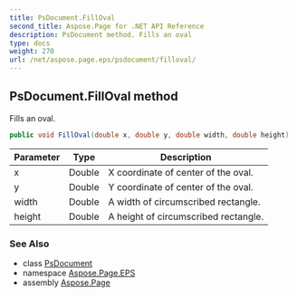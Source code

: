 ```yaml
---
title: PsDocument.FillOval
second_title: Aspose.Page for .NET API Reference
description: PsDocument method. Fills an oval
type: docs
weight: 270
url: /net/aspose.page.eps/psdocument/filloval/
---
```

## PsDocument.FillOval method

Fills an oval.

```csharp
public void FillOval(double x, double y, double width, double height)
```

| Parameter | Type | Description |
| --- | --- | --- |
| x | Double | X coordinate of center of the oval. |
| y | Double | Y coordinate of center of the oval. |
| width | Double | A width of circumscribed rectangle. |
| height | Double | A height of circumscribed rectangle. |

### See Also

* class [PsDocument](../)
* namespace [Aspose.Page.EPS](../../psdocument/)
* assembly [Aspose.Page](../../../)


